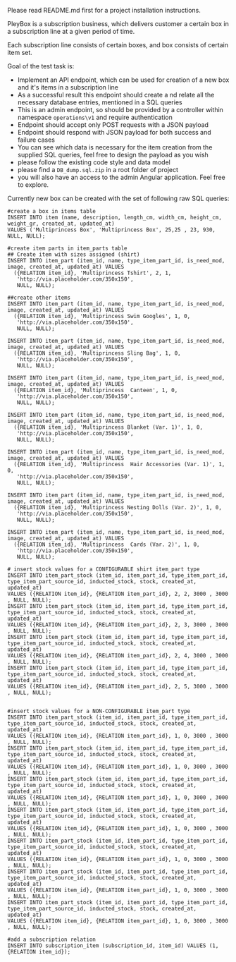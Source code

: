 Please read README.md first for a project installation instructions.

PleyBox is a subscription business, which delivers customer a certain box in a subscription line at a given period
of time.

Each subscription line consists of certain boxes, and box consists of certain item set.

Goal of the test task is:
- Implement an API endpoint, which can be used for creation of a new box and it's items in a subscription line
- As a successful result this endpoint should create a
nd relate all the necessary database entries, mentioned in a SQL queries
- This is an admin endpoint, so should be provided by a controller within namespace ```operations\v1``` and require authentication
- Endpoint should accept only POST requests with a JSON payload
- Endpoint should respond with JSON payload for both success and failure cases
- You can see which data is necessary for the item creation from the supplied SQL queries, feel free to design the payload as you wish
- please follow the existing code style and data model
- please find a ```DB_dump.sql.zip``` in a root folder of project
- you will also have an access to the admin Angular application. Feel free to explore.

Currently new box can be created with the set of following raw SQL queries:
```
#create a box in items table
INSERT INTO item (name, description, length_cm, width_cm, height_cm, weight_gr, created_at, updated_at)
VALUES ('Multiprincess Box', 'Multiprincess Box', 25,25 , 23, 930, NULL, NULL);

#create item parts in item_parts table
## Create item with sizes assigned (shirt)
INSERT INTO item_part (item_id, name, type_item_part_id, is_need_mod, image, created_at, updated_at) VALUES
  ({RELATION item_id}, 'Multiprincess Tshirt', 2, 1,
   'http://via.placeholder.com/350x150',
   NULL, NULL);

##create other items
INSERT INTO item_part (item_id, name, type_item_part_id, is_need_mod, image, created_at, updated_at) VALUES
  ({RELATION item_id}, 'Multiprincess Swim Googles', 1, 0,
   'http://via.placeholder.com/350x150',
   NULL, NULL);

INSERT INTO item_part (item_id, name, type_item_part_id, is_need_mod, image, created_at, updated_at) VALUES
  ({RELATION item_id}, 'Multiprincess Sling Bag', 1, 0,
   'http://via.placeholder.com/350x150',
   NULL, NULL);

INSERT INTO item_part (item_id, name, type_item_part_id, is_need_mod, image, created_at, updated_at) VALUES
  ({RELATION item_id}, 'Multiprincess  Canteen', 1, 0,
   'http://via.placeholder.com/350x150',
   NULL, NULL);

INSERT INTO item_part (item_id, name, type_item_part_id, is_need_mod, image, created_at, updated_at) VALUES
  ({RELATION item_id}, 'Multiprincess Blanket (Var. 1)', 1, 0,
   'http://via.placeholder.com/350x150',
   NULL, NULL);

INSERT INTO item_part (item_id, name, type_item_part_id, is_need_mod, image, created_at, updated_at) VALUES
  ({RELATION item_id}, 'Multiprincess  Hair Accessories (Var. 1)', 1, 0,
   'http://via.placeholder.com/350x150',
   NULL, NULL);

INSERT INTO item_part (item_id, name, type_item_part_id, is_need_mod, image, created_at, updated_at) VALUES
  ({RELATION item_id}, 'Multiprincess Nesting Dolls (Var. 2)', 1, 0,
   'http://via.placeholder.com/350x150',
   NULL, NULL);

INSERT INTO item_part (item_id, name, type_item_part_id, is_need_mod, image, created_at, updated_at) VALUES
  ({RELATION item_id}, 'Multiprincess  Cards (Var. 2)', 1, 0,
   'http://via.placeholder.com/350x150',
   NULL, NULL);

# insert stock values for a CONFIGURABLE shirt item_part type
INSERT INTO item_part_stock (item_id, item_part_id, type_item_part_id, type_item_part_source_id, inducted_stock, stock, created_at, updated_at)
VALUES ({RELATION item_id}, {RELATION item_part_id}, 2, 2, 3000 , 3000 , NULL, NULL);
INSERT INTO item_part_stock (item_id, item_part_id, type_item_part_id, type_item_part_source_id, inducted_stock, stock, created_at, updated_at)
VALUES ({RELATION item_id}, {RELATION item_part_id}, 2, 3, 3000 , 3000 , NULL, NULL);
INSERT INTO item_part_stock (item_id, item_part_id, type_item_part_id, type_item_part_source_id, inducted_stock, stock, created_at, updated_at)
VALUES ({RELATION item_id}, {RELATION item_part_id}, 2, 4, 3000 , 3000 , NULL, NULL);
INSERT INTO item_part_stock (item_id, item_part_id, type_item_part_id, type_item_part_source_id, inducted_stock, stock, created_at, updated_at)
VALUES ({RELATION item_id}, {RELATION item_part_id}, 2, 5, 3000 , 3000 , NULL, NULL);


#insert stock values for a NON-CONFIGURABLE item_part type
INSERT INTO item_part_stock (item_id, item_part_id, type_item_part_id, type_item_part_source_id, inducted_stock, stock, created_at, updated_at)
VALUES ({RELATION item_id}, {RELATION item_part_id}, 1, 0, 3000 , 3000 , NULL, NULL);
INSERT INTO item_part_stock (item_id, item_part_id, type_item_part_id, type_item_part_source_id, inducted_stock, stock, created_at, updated_at)
VALUES ({RELATION item_id}, {RELATION item_part_id}, 1, 0, 3000 , 3000 , NULL, NULL);
INSERT INTO item_part_stock (item_id, item_part_id, type_item_part_id, type_item_part_source_id, inducted_stock, stock, created_at, updated_at)
VALUES ({RELATION item_id}, {RELATION item_part_id}, 1, 0, 3000 , 3000 , NULL, NULL);
INSERT INTO item_part_stock (item_id, item_part_id, type_item_part_id, type_item_part_source_id, inducted_stock, stock, created_at, updated_at)
VALUES ({RELATION item_id}, {RELATION item_part_id}, 1, 0, 3000 , 3000 , NULL, NULL);
INSERT INTO item_part_stock (item_id, item_part_id, type_item_part_id, type_item_part_source_id, inducted_stock, stock, created_at, updated_at)
VALUES ({RELATION item_id}, {RELATION item_part_id}, 1, 0, 3000 , 3000 , NULL, NULL);
INSERT INTO item_part_stock (item_id, item_part_id, type_item_part_id, type_item_part_source_id, inducted_stock, stock, created_at, updated_at)
VALUES ({RELATION item_id}, {RELATION item_part_id}, 1, 0, 3000 , 3000 , NULL, NULL);
INSERT INTO item_part_stock (item_id, item_part_id, type_item_part_id, type_item_part_source_id, inducted_stock, stock, created_at, updated_at)
VALUES ({RELATION item_id}, {RELATION item_part_id}, 1, 0, 3000 , 3000 , NULL, NULL);

#add a subscription relation
INSERT INTO subscription_item (subscription_id, item_id) VALUES (1, {RELATION item_id});
```



